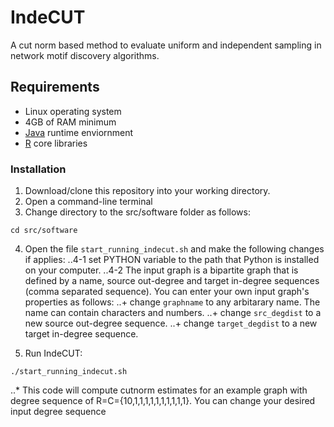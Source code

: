 # IndeCUT
A cut norm based method to evaluate uniform and independent sampling in network motif discovery algorithms.

## Requirements
+ Linux operating system
+ 4GB of RAM minimum
+ [Java](https://java.com/en/download/) runtime enviornment 
+ [R](www.r-project.org) core libraries

### Installation
1. Download/clone this repository into your working directory. 
2. Open a command-line terminal
3. Change directory to the src/software folder as follows:
```
cd src/software
```
4. Open the file `start_running_indecut.sh` and make the following changes if applies:
..4-1 set PYTHON variable to the path that Python is installed on your computer.
..4-2 The input graph is a bipartite graph that is defined by a name, source out-degree and target in-degree sequences (comma separated sequence). You can enter your own input graph's properties as follows: 
..+ change `graphname` to any arbitarary name. The name can contain characters and numbers. 
..+ change `src_degdist` to a new source out-degree sequence. 
..+ change `target_degdist` to a new target in-degree sequence.

5. Run IndeCUT:
```
./start_running_indecut.sh
```
..* This code will compute cutnorm estimates for an example graph with degree sequence of R=C={10,1,1,1,1,1,1,1,1,1,1}. You can change your desired input degree sequence 

